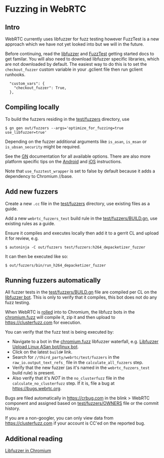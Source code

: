 # Fuzzing in WebRTC

## Intro
WebRTC currently uses libfuzzer for fuzz testing however FuzzTest is a new
approach which we have not yet looked into but we will in the future.

Before continuing, read the [libfuzzer][libfuzzer-getting-started]
and [FuzzTest][fuzztest-getting-started] getting started docs to get familar.
You will also need to download libfuzzer specific libraries, which are not
downloaded by default. The easiest way to do this is to set the `checkout_fuzzer`
custom variable in your .gclient file then run gclient runhooks.
```
  "custom_vars": {
    "checkout_fuzzer": True,
  },
```

## Compiling locally
To build the fuzzers residing in the [test/fuzzers][fuzzers] directory, use
```
$ gn gen out/fuzzers --args='optimize_for_fuzzing=true use_libfuzzer=true'
```
Depending on the fuzzer additional arguments like `is_asan`, `is_msan` or
`is_ubsan_security` might be required.

See the [GN][gn-doc] documentation for all available options. There are also
more platform specific tips on the [Android][webrtc-android-development] and
[iOS][webrtc-ios-development] instructions.

Note that `use_fuzztest_wrapper` is set to false by default because it adds a
dependency to Chromium //base.

## Add new fuzzers
Create a new `.cc` file in the [test/fuzzers][fuzzers] directory, use existing
files as a guide.

Add a new `webrtc_fuzzers_test` build rule in the [test/fuzzers/BUILD.gn][BUILD.gn],
use existing rules as a guide.

Ensure it compiles and executes locally then add it to a gerrit CL and upload
it for review, e.g.

```
$ autoninja -C out/fuzzers test/fuzzers:h264_depacketizer_fuzzer
```

It can then be executed like so:
```
$ out/fuzzers/bin/run_h264_depacketizer_fuzzer
```

## Running fuzzers automatically
All fuzzer tests in the [test/fuzzers/BUILD.gn][BUILD.gn] file are compiled per
CL on the [libfuzzer bot][libfuzzer-bot]. This is only to verify that it
compiles, this bot does not do any fuzz testing.

When WebRTC is [rolled][webrtc-autoroller] into to Chromium, the libfuzz bots
in the [chromium.fuzz][chromium-fuzz] will compile it, zip it and then upload
to https://clusterfuzz.com for execution.

You can verify that the fuzz test is being executed by:
 - Navigate to a bot in the [chromium.fuzz][chromium-fuzz] libfuzzer waterfall, e.g. [ Libfuzzer Upload Linux ASan bot/linux bot][linux-bot].
 - Click on the latest `build#` link.
 - Search for `//third_party/webrtc/test/fuzzers` in the `raw_io.output_text_refs_` file in the `calculate_all_fuzzers` step.
 - Verify that the new fuzzer (as it's named in the `webrtc_fuzzers_test` build rule) is present.
 - Also verify that it's _NOT_ in the `no_clusterfuzz` file in the `calculate_no_clusterfuzz` step. If it is, file a bug at https://bugs.webrtc.org.

Bugs are filed automatically in https://crbug.com in the blink > WebRTC component
and assigned based on [test/fuzzers/OWNERS][OWNERS] file or the commit history.

If you are a non-googler, you can only view data from https://clusterfuzz.com
if your account is CC'ed on the reported bug.

## Additional reading

[Libfuzzer in Chromium][libfuzzer-chromium]


[libfuzzer-chromium]: https://chromium.googlesource.com/chromium/src/+/HEAD/testing/libfuzzer/README.md
[libfuzzer-bot]: https://ci.chromium.org/ui/p/webrtc/builders/luci.webrtc.ci/Linux64%20Release%20%28Libfuzzer%29
[fuzzers]: https://webrtc.googlesource.com/src/+/main/test/fuzzers/
[OWNERS]: https://webrtc.googlesource.com/src/+/main/test/fuzzers/OWNERS
[BUILD.gn]: https://webrtc.googlesource.com/src/+/main/test/fuzzers/BUILD.gn
[gn]: https://gn.googlesource.com/gn/+/main/README.md
[gn-doc]: https://gn.googlesource.com/gn/+/main/docs/reference.md#IDE-options
[webrtc-android-development]: https://webrtc.googlesource.com/src/+/main/docs/native-code/android/
[webrtc-ios-development]: https://webrtc.googlesource.com/src/+/main/docs/native-code/ios/
[chromium-fuzz]: https://ci.chromium.org/p/chromium/g/chromium.fuzz/console
[linux-bot]: https://ci.chromium.org/ui/p/chromium/builders/ci/Libfuzzer%20Upload%20Linux%20ASan/
[libfuzzer-getting-started]: https://chromium.googlesource.com/chromium/src/+/main/testing/libfuzzer/getting_started_with_libfuzzer.md
[fuzztest-getting-started]: https://chromium.googlesource.com/chromium/src/+/main/testing/libfuzzer/getting_started.md
[webrtc-autoroller]: https://autoroll.skia.org/r/webrtc-chromium-autoroll
